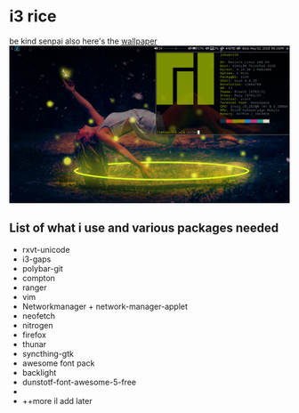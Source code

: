 # i3 rice
be kind senpai also here's the [wallpaper](Wallpaper.jpg)
![pic](desktop.png)

## List of what i use and various packages needed
+ rxvt-unicode
+ i3-gaps
+ polybar-git
+ compton
+ ranger
+ vim
+ Networkmanager + network-manager-applet
+ neofetch
+ nitrogen
+ firefox
+ thunar
+ syncthing-gtk
+ awesome font pack
+ backlight
+ dunstotf-font-awesome-5-free
+
+ ++more il add later
